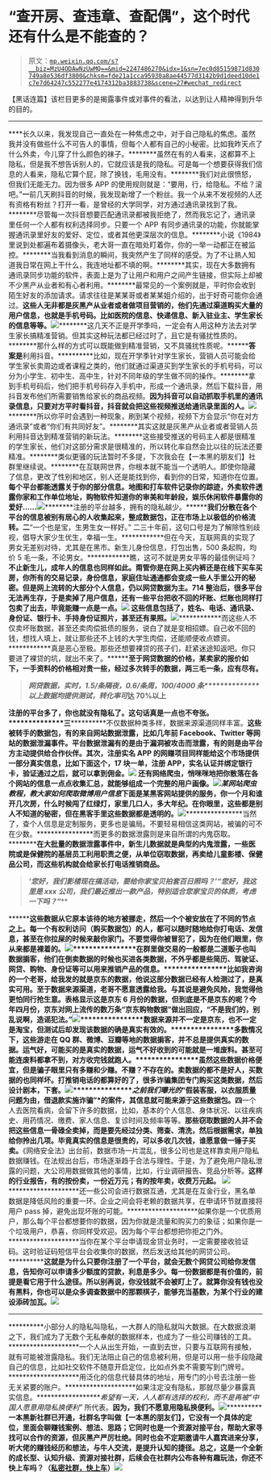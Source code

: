 # “查开房、查违章、查配偶”，这个时代还有什么是不能查的？

> 原文：[`mp.weixin.qq.com/s?__biz=MzU4ODAwNzUwMQ==&mid=2247486270&idx=1&sn=7ec0d85159871d830749a8e536df3800&chksm=fde21a1cca95930a8ae44577d3142b9d1deed10de1c7e7d64247c552277e4174312ba3883738&scene=27#wechat_redirect`](http://mp.weixin.qq.com/s?__biz=MzU4ODAwNzUwMQ==&mid=2247486270&idx=1&sn=7ec0d85159871d830749a8e536df3800&chksm=fde21a1cca95930a8ae44577d3142b9d1deed10de1c7e7d64247c552277e4174312ba3883738&scene=27#wechat_redirect)

【黑话连篇】该栏目更多的是揭露事件或对事件的看法，以达到让人精神得到升华的目的。

* * *

****长久以来，我发现自己一直处在一种焦虑之中，对于自己隐私的焦虑。虽然我并没有做些什么不可告人的事情，但每个人都有自己的小秘密。比如我昨天点了什么外卖，今儿穿了什么颜色的袜子。********虽然在有的人看来，这都算不上隐私，但是我不想告诉别人的，它就应该是我的隐私。可是每一个想要获得我们信息的人看来，隐私它算个屁，除了换钱，毛用没有。********我们对此很愤怒，但我们无能无力。因为很多 APP 的使用规则就是：“要用，行，给隐私。不给？滚吧。”**********一**********前几天刷抖音的时候，我发现新增了一个粉丝。我一个从来不发视频的人还有资格有粉丝？打开一看，是曾经的大学同学，对方通过通讯录找到了我。********尽管每一次抖音想要匹配通讯录都被我拒绝了，然而我忘记了，通讯录里任何一个人都有权利选择同步。只要一个 APP 有同步通讯录的功能，你就能掌握通讯录里好友的爱好、定位，或者其他更深层次的信息。********小说《1984》里说到处都遍布着摄像头，老大哥一直在暗处盯着你，你的一举一动都正在被监控。********当我看到消息的瞬间，我突然产生了同样的感受。为了不让熟人知道我日常在网上干什么，我连地址都不填的啊。********其实，现在大多数拥有通讯录同步功能的软件，表面上是为了让用户和用户之间产生链接，但实际上却被不少黑产从业者和有心者利用。********最常见的一个案例就是，平时你会收到陌生好友的添加请求。请求往往是某某哥或者某某姐介绍的，出于好奇可能你会通过。********这些人无非都是灰黑产从业者或者做项目营销的，他们先通过渠道购买大量的用户信息，也就是手机号码。比如医院的信息、快递信息、新入驻业主、学生家长的信息等等。********![](img/7fa01db4fafb4a6f567a62ea2e358a83.jpg)********这几天不正是开学季吗，一定会有人用这种方法去对学生家长搞精准营销。但其实这种玩法都已经过时了，且它是有骚扰性质的。********那什么样的方式可以既能做到精准营销，又不具骚扰性质呢。**********答案是****利用抖音。**********比如，现在开学季针对学生家长，营销人员可能会给学生家长卖周边或者课程之类的，他们就通过渠道买到学生家长的手机号码，可以分为小学生、初中生、高中生，针对不同年级的学生做不同的操作。********拿到手机号码后，他们把手机号码存入手机中，形成一个通讯录，然后下载抖音，用抖音发布他们所需要销售给家长的商品视频。********因为抖音可以自动抓取手机里的通讯录信息，只要对方平时看抖音，抖音就会把这些视频推送给通讯录里面的人。********![](img/5893bdf1fbb22e0a299f65d6953cd705.jpg)********所以你平时会遇到一种现象，刷到某个视频，视频下方会显示“你在对方通讯录”或者“你们有共同好友”。********其实这就是灰黑产从业者或者营销人员利用抖音达到精准营销的新玩法。********这些接受推送的号码主人都是很精准的学生家长，他们对这部分需求是很精准的，所以转化率自然会比以往的玩法还要精准。********类似更骚的玩法暂时不多提，下次我会在【一本黑的朋友们】社群里继续说。********在互联网世界，你根本就不能当一个透明人。即使你隐藏了信息，更改了性别和地区，别人还是能找到你，看到你的日常，知道你在位置。********每个平台都能透露关于你的部分信息。地图和打车软件记录你的踪迹，外卖软件透露你家和工作单位地址，购物软件知道你的审美和年龄段，娱乐休闲软件暴露你的爱好......********![](img/d9354724254c3644992ccc6928437bd5.jpg)********注册的平台越多，拥有的隐私越少。********我们分散在各个平台的信息被别有居心的人收集起来，整成数据包，正在市场上以极低的价格流转。**********二************“一个也是宝，生男生女一样好。” 二三十年前，这句口号是为了解除性别歧视，倡导大家少生优生，幸福一生。************但在今天，互联网真的实现了男女无差别对待，尤其是在黑市。新生儿身份信息，打包出售，500 条起购，均价 5 毛一条，不论男女。************瞧，这可不就是男女平等的最佳例证吗？************不止新生儿，成年人的信息也同样如此。甭管你是在网上买内裤还是在线下买车买房，你所有的交易记录，身份信息，家庭住址通通都会变成一些人手里公开的秘密。************但是网上流转的大部分个人信息，仍以网贷数据为主。714 整治后，很多平台无法再生存，于是卖掉了用户信息，还有一些平台把收不回的坏账、烂账也同样打包卖了出去，毕竟能赚一点是一点。************![](img/b893512d76eb94a4acd65f6225362826.jpg)****** ******这些信息包括了，姓名、电话、通讯录、身份证、银行卡、手持身份证照片，甚至还有果照。************![](img/95fe42deb30e3a1ecbf8f65dd844613a.jpg)************而这些人不仅卖坏账数据，甚至还卖肉偿抵债的服务，说白了就是变相招嫖。自己收不回的钱，想找人填上，就让那些还不上钱的大学生肉偿，还能顺便收点嫖资。************真是恶心至极。那些还想要裸贷的孩子们，赶紧迷途知返吧。你只要进了裸贷的坑，就出不来了。************至于网贷数据的价格，某卖家的报价如下，一手资料的价格相对贵一些，经过多次转手的数据，两三毛一条，应有尽有。******

> *******网贷数据，实时，1.5/条**************隔夜，0.6/条**************周，100/4000 条**************以上数据均提供测试，转化率可*达 70%以上******

******注册的平台多了，你也就没有隐私了。这句话真是一点也不夸张。**************三****************不仅数据种类多样，数据来源渠道同样丰富。****************这些被转手的数据包，有的来自网站数据泄露，比如几年前 Facebook、Twitter 等网站的数据泄漏事件。平台数据泄漏有的是由于漏洞被攻击而泄露，有的则是由平台方主动提供给合作伙伴。****************其次，注册实名 APP 的网赚项目同样能给这个市场提供一部分真实信息，比如下面这个，17 块一单，注册 APP，实名认证并绑定银行卡，验证通过之后，就可以拿到佣金。****************![](img/b8968dbef0978c1aaaeab94b4c9ee31d.jpg) ****************还有网络爬虫，悄咪咪地把你散落在各个网站的信息一点点收集汇总，就能够组成一个完整的用户画像。****************![](img/1a53b793809b31344c5d8ef3ba5d4d35.jpg)*****************某网站爬虫教程，教大家如何爬取微博用户信息*****************下面是某黑客网站提供的服务，你一个月和谁开几次房，什么时候闯了红绿灯，家里几口人，多大年纪。在你眼里，这些都是别人不知道的秘密，但在黑客手里这些数据都是透明的。****************![](img/f3fb2ebde51a15437cc0a00f182df5e6.jpg)****************当然了，查个人信息是定制服务，更多也是骗局。不要轻易相信这类网站，被骗的可不在少数。****************而更多的数据泄露则是来自所谓的内鬼窃取。****************在大批量的数据泄露事件中，新生儿数据就是典型的内鬼泄露，一些医院或是保健院的基层员工利用职责之便，从单位窃取数据，再卖给儿童影楼、保健品公司，而这些机构就会给家长打电话推销商品。********

> *********‘您好，我们影楼现在搞活动，要给你家宝贝拍套百日照吗？’******************“您好，我这里是 xxx 公司，我们最近推出一款产品，特别适合您家宝贝的体质，考虑一下吗？**”*********

********这些数据从它原本该待的地方被挪走，然后一个个被安放在了不同的节点之上。每一个有权利访问（购买数据包）的人，都可以随时随地给你打电话、发信息，甚至在你拉屎的时候来敲你家门。****************不要觉得你被冒犯了，因为在他们眼里，你从来都是裸着的。****************![](img/45e506b8a7f71ca0da8144ac771c24a8.jpg)****************在群里做交易的一般都是二道贩子也叫数据掮客，他们在倒卖数据的时候也买进各类数据，不外乎都是些简历、驾驶证、网贷、购物、身份证等可以用来推销产品的信息。****************比如我咨询的一个老哥，给我发的就是京东的数据，他说这部分数据已经有人检测过了，是真实可用。至于数据来源渠道，老哥不愿意透露给我。与其说是避免风险，我觉得他更怕同行抢生意。****************表格显示这是京东 6 月份的数据，但到底是不是京东的呢？今年四月份，京东对网上流传的数万条“京东购物数据”做出回应，“不是我们的，别乱说啊，造谣犯法。”****************![](img/c99df11e7ac160f6bad92c51d8a62dd6.jpg)****************数据来源并不一定是京东，也不一定是淘宝，但测试后却发现该数据的确是真实有效的。****************多数情况下，这些游走在 QQ 群、微博、豆瓣等地的数据掮客，并不总是提供真实的数据。运气好，可能买的是真实的数据，运气不好收到的可能就是一堆废料。甚至可能连废料都拿不到，对方收完钱就跑人。****************虽然这些数据价格便宜，但是骗子眼里只有多赚和少赚。不赚？不存在的。****************卖数据的都不是好人，买数据的也同样坏。打推销电话的都算好的了，很多诈骗集团专门购买这类数据，然后设计剧本，下套。****************![](img/58444da0c90fca69636f505c243ae318.jpg)****************之前我们曝光的*“假装客服，以衣服质量问题为由，借退款实施诈骗”*的案件，其信息就可能来源于这些数据包。******************四********************一个人去医院看病，会留下许多的数据，比如，基本的个人信息、身体状况、以往疾病史、用药情况、缴费、家人信息、复诊时间及频率等等。********************那些窃取数据的人并不会把这些信息一骨碌全卖掉，而是要先经过分类、筛查、清洗，然后根据需求，单独给你拎出几项。毕竟真实的信息是很贵的，可以多收几次钱，谁愿意做一锤子买卖。********************《网络安全法》出台前，数据市场一片混乱，很多公司也是这样靠卖用户隐私数据赚钱。在法规出台后，市场逐渐趋于合法与理性。于是，为了避免用户隐私泄露的问题，大公司用数据做其他的事情，比如，行业调研报告、竞品分析等。********************这样的行业报告，有的按份卖，一份近万元；有的按年卖，收费万元起。******************** ![](img/f8df5b2ed7f6217980bed0da8f2988e0.jpg)********************还一些公司会进行数据互通，尤其是在互金行业，黑名单数据是降低风险的重要一环。企业之间会将老赖的数据共享，在申请环节就直接将用户 pass 掉，避免出现坏账的可能。********************如果你是一个优质用户，那么每个平台都想要你的数据，因为你就是流量和购买力的象征；如果你是一个垃圾用户，恭喜，你同样受欢迎。因为每个平台都想把你拒之门外。********************当你在某个平台申请现金贷业务时，一定需要接收验证码。这时验证码短信平台会收集你的数据，然后发送给其他的网贷公司。********************这就是为什么只要你注册了一个平台，就会无数个网贷公司给你发信息，告知你可以申请多少额度的贷款，利息是多少。********************每一份数据都是有价值的，前提是看它用于什么途径。所以别再说，你没钱就不会被盯上了。就算你没有钱也没有黑料，你也可以是众多调查数据中的那颗棋子，能够充当基数，为某个行业的建设添砖加瓦。********************![](img/c849e871b5fefcae7e6b0ef5f24b36cd.jpg)**********

* * *

**********小部分人的隐私叫隐私，一大群人的隐私就叫大数据。在大数据浪潮之下，我们成为了无数个无私奉献的数据样本，也成为了一些公司赚钱的工具。********************一个人从出生开始，一直到去世，只要与互联网有接触，就有可能被泄露隐私。我们无法阻止自己的信息被利用，但是可以用一些手段隐藏自己的信息，比如社交软件不随意开启定位，比如点外卖不需要写到门牌号。********************用泛化的信息代替具体的地址，用专门的小号去注册一些无关紧要的账户。********************如果注定没有隐私，那就尽量少暴露真实信息。********************希望有一天，人人都有选择的权利，而不是再被*“中国人愿意用隐私换便利”* 所代表。********************因为，我们不愿意用隐私换便利。********************![](img/624abd6adc969d304903da6a3ac139f5.jpg)********************一本黑新社群已开通，社群名字叫做【一本黑的朋友们】，它没有一个具体的定位，里面会聊赚钱案例、想法、思路；它同时也是一个资源对接平台，帮助大家寻找可以合作的资源，但灰黑产严厉杜绝。同时也会不定期邀请牛人嘉宾进来分享，听大佬的赚钱经历和想法，与牛人交流，是提升认知的捷径。总之，这是一个全新的成长型、认知升级、资源对接社群，后续会在社群内公布各种有趣玩法，你还不快上车吗？（[私密社群，快上车](http://mp.weixin.qq.com/s?__biz=MzU4ODAwNzUwMQ==&mid=2247486144&idx=1&sn=e08c4c5b9bfd314a704d48e5e2e26115&chksm=fde21be2ca9592f4dce57c176022770d5bdace121618725bc3c164229a9ddfd1da08b735369c&scene=21#wechat_redirect)）![](img/82ec2cb7a8686e8e92328ea78eadd85e.jpg)**********